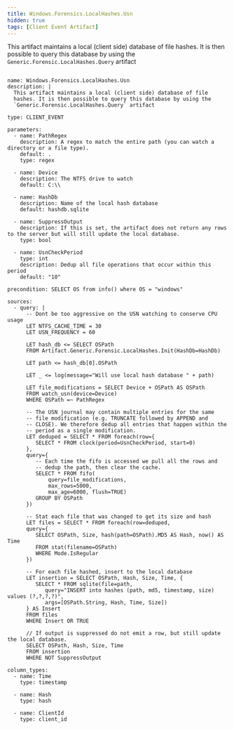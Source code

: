 ```yaml
---
title: Windows.Forensics.LocalHashes.Usn
hidden: true
tags: [Client Event Artifact]
---
```


This artifact maintains a local (client side) database of file
hashes. It is then possible to query this database by using the
`Generic.Forensic.LocalHashes.Query` artifact


<pre><code class="language-yaml">
name: Windows.Forensics.LocalHashes.Usn
description: |
  This artifact maintains a local (client side) database of file
  hashes. It is then possible to query this database by using the
  `Generic.Forensic.LocalHashes.Query` artifact

type: CLIENT_EVENT

parameters:
  - name: PathRegex
    description: A regex to match the entire path (you can watch a directory or a file type).
    default: .
    type: regex

  - name: Device
    description: The NTFS drive to watch
    default: C:\\

  - name: HashDb
    description: Name of the local hash database
    default: hashdb.sqlite

  - name: SuppressOutput
    description: If this is set, the artifact does not return any rows to the server but will still update the local database.
    type: bool

  - name: UsnCheckPeriod
    type: int
    description: Dedup all file operations that occur within this period
    default: "10"

precondition: SELECT OS from info() where OS = "windows"

sources:
  - query: |
      -- Dont be too aggressive on the USN watching to conserve CPU usage
      LET NTFS_CACHE_TIME = 30
      LET USN_FREQUENCY = 60

      LET hash_db &lt;= SELECT OSPath
      FROM Artifact.Generic.Forensic.LocalHashes.Init(HashDb=HashDb)

      LET path &lt;= hash_db[0].OSPath

      LET _ &lt;= log(message="Will use local hash database " + path)

      LET file_modifications = SELECT Device + OSPath AS OSPath
      FROM watch_usn(device=Device)
      WHERE OSPath =~ PathRegex

      -- The USN journal may contain multiple entries for the same
      -- file modification (e.g. TRUNCATE followed by APPEND and
      -- CLOSE). We therefore dedup all entries that happen within the
      -- period as a single modification.
      LET deduped = SELECT * FROM foreach(row={
         SELECT * FROM clock(period=UsnCheckPeriod, start=0)
      },
      query={
         -- Each time the fifo is accessed we pull all the rows and
         -- dedup the path, then clear the cache.
         SELECT * FROM fifo(
             query=file_modifications,
             max_rows=5000,
             max_age=6000, flush=TRUE)
         GROUP BY OSPath
      })

      -- Stat each file that was changed to get its size and hash
      LET files = SELECT * FROM foreach(row=deduped,
      query={
         SELECT OSPath, Size, hash(path=OSPath).MD5 AS Hash, now() AS Time
         FROM stat(filename=OSPath)
         WHERE Mode.IsRegular
      })

      -- For each file hashed, insert to the local database
      LET insertion = SELECT OSPath, Hash, Size, Time, {
         SELECT * FROM sqlite(file=path,
            query="INSERT into hashes (path, md5, timestamp, size) values (?,?,?,?)",
            args=[OSPath.String, Hash, Time, Size])
      } AS Insert
      FROM files
      WHERE Insert OR TRUE

      // If output is suppressed do not emit a row, but still update the local database.
      SELECT OSPath, Hash, Size, Time
      FROM insertion
      WHERE NOT SuppressOutput

column_types:
  - name: Time
    type: timestamp

  - name: Hash
    type: hash

  - name: ClientId
    type: client_id

</code></pre>


